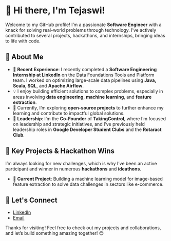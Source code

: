 # 👋 Hi there, I'm Tejaswi!

Welcome to my GitHub profile! I’m a passionate **Software Engineer** with a knack for solving real-world problems through technology. I’ve actively contributed to several projects, hackathons, and internships, bringing ideas to life with code.

## 🌟 About Me

- 🔭 **Recent Experience**: I recently completed a **Software Engineering Internship at LinkedIn** on the Data Foundations Tools and Platform team. I worked on optimizing large-scale data pipelines using **Java, Scala, SQL**, and **Apache Airflow**.
- 💡 I enjoy building efficient solutions to complex problems, especially in areas involving **data engineering**, **machine learning**, and **feature extraction**.
- 🌱 Currently, I’m exploring **open-source projects** to further enhance my learning and contribute to impactful global solutions.
- 💼 **Leadership**: I’m the **Co-Founder** of **TakingControl**, where I’m focused on leadership and strategic initiatives, and I’ve previously held leadership roles in **Google Developer Student Clubs** and the **Rotaract Club**.

## 🎯 Key Projects & Hackathon Wins 

I’m always looking for new challenges, which is why I’ve been an active participant and winner in numerous **hackathons** and **ideathons**.

- 🚀 **Current Project**: Building a machine learning model for image-based feature extraction to solve data challenges in sectors like e-commerce.

## 🔗 Let's Connect

- [LinkedIn](https://www.linkedin.com/in/tejaswi)
- [Email](tytejaswi2002@gmail.com)

Thanks for visiting! Feel free to check out my projects and collaborations, and let’s build something amazing together! 😊
